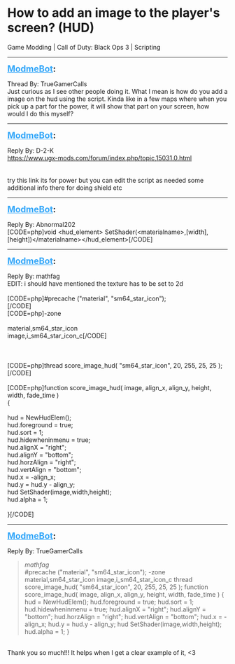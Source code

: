 # How to add an image to the player's screen?  (HUD)
Game Modding | Call of Duty: Black Ops 3 | Scripting

---
<strong style="font-size: 1.4em;"><span style="text-decoration: underline;text-decoration-color: #34a7f9;"><span style="color:#34a7f9;">ModmeBot</span></span>:</strong>

<p>Thread By: TrueGamerCalls<br />Just curious as I see other people doing it. What I mean is how do you add a image on the hud using the script. Kinda like in a few maps where when you pick up a part for the power, it will show that part on your screen, how would I do this myself?</p>

---
<strong style="font-size: 1.4em;"><span style="text-decoration: underline;text-decoration-color: #34a7f9;"><span style="color:#34a7f9;">ModmeBot</span></span>:</strong>

<p>Reply By: D-2-K<br /><a href="https://www.ugx-mods.com/forum/index.php/topic,15031.0.html">https://www.ugx-mods.com/forum/index.php/topic,15031.0.html</a><br /> <br /> <br />try this link its for power but you can edit the script as needed some additional info there for doing shield etc</p>

---
<strong style="font-size: 1.4em;"><span style="text-decoration: underline;text-decoration-color: #34a7f9;"><span style="color:#34a7f9;">ModmeBot</span></span>:</strong>

<p>Reply By: Abnormal202<br />[CODE=php]void &lt;hud_element&gt; SetShader(&lt;materialname&gt;,[width],[height])&lt;/materialname&gt;&lt;/hud_element&gt;[/CODE]</p>

---
<strong style="font-size: 1.4em;"><span style="text-decoration: underline;text-decoration-color: #34a7f9;"><span style="color:#34a7f9;">ModmeBot</span></span>:</strong>

<p>Reply By: mathfag<br /> EDIT: i should have mentioned the texture has to be set to 2d<br /> <br />[CODE=php]#precache (&quot;material&quot;, &quot;sm64_star_icon&quot;);<br />[/CODE]<br />[CODE=php]-zone<br /><br />material,sm64_star_icon<br />image,i_sm64_star_icon_c[/CODE]<br /> <br /> <br /> <br />[CODE=php]thread score_image_hud( &quot;sm64_star_icon&quot;, 20, 255, 25, 25 );[/CODE]<br /> <br />[CODE=php]function score_image_hud( image, align_x, align_y, height, width, fade_time )<br />{<br /><br />    hud = NewHudElem();<br />    hud.foreground = true;<br />    hud.sort = 1;<br />    hud.hidewheninmenu = true;<br />    hud.alignX = &quot;right&quot;;<br />    hud.alignY = &quot;bottom&quot;;<br />    hud.horzAlign = &quot;right&quot;;<br />    hud.vertAlign = &quot;bottom&quot;;<br />    hud.x = -align_x;<br />    hud.y = hud.y - align_y;<br />    hud SetShader(image,width,height);<br />    hud.alpha = 1;<br /><br />}[/CODE]</p>

---
<strong style="font-size: 1.4em;"><span style="text-decoration: underline;text-decoration-color: #34a7f9;"><span style="color:#34a7f9;">ModmeBot</span></span>:</strong>

<p>Reply By: TrueGamerCalls<br /><blockquote><em>mathfag</em><br />    #precache (&quot;material&quot;, &quot;sm64_star_icon&quot;); -zone material,sm64_star_icon image,i_sm64_star_icon_c       thread score_image_hud( &quot;sm64_star_icon&quot;, 20, 255, 25, 25 );   function score_image_hud( image, align_x, align_y, height, width, fade_time ) { hud = NewHudElem(); hud.foreground = true; hud.sort = 1; hud.hidewheninmenu = true; hud.alignX = &quot;right&quot;; hud.alignY = &quot;bottom&quot;; hud.horzAlign = &quot;right&quot;; hud.vertAlign = &quot;bottom&quot;; hud.x = -align_x; hud.y = hud.y - align_y; hud SetShader(image,width,height); hud.alpha = 1; }</blockquote><br /> Thank you so much!!! It helps when I get a clear example of it, &lt;3</p>
